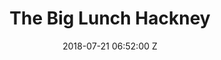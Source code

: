---
title: The Big Lunch Hackney
date: 2018-07-21 06:52:00 Z
video: https://s3.eu-west-2.amazonaws.com/tanjun/case-studies/new_site/the-big-lunch-hackney/reel
video-link: //vimeo.com/273333583
description: We worked with Team GB to create a campaign across channels to hep raise awareness for the 2018 winter games
client: the big lunch
featured: false
service:
- EQUIPMENT HIRE
- SELF SHOOTER & DIRECTOR
layout: work
---